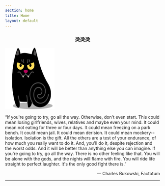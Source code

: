 ```yaml
---
section: home
title: Home
layout: default
---
```


<div class="hfeed">
  <div class="hentry post project-batch-title"><h3 ><center>烫烫烫</center></h3> </div>
  <div class="hentry post no-border">
    <img src="/images/contents/cat.png" alt="1024bit" class="archive-thumbnail home-thumbnail" width="160" height="200" />
    <div class="entry-summary">
      <p>“If you're going to try, go all the way. Otherwise, don't even start. This could mean losing girlfriends, wives, relatives and maybe even your mind. It could mean not eating for three or four days. It could mean freezing on a park bench. It could mean jail. It could mean derision. It could mean mockery--isolation. Isolation is the gift. All the others are a test of your endurance, of how much you really want to do it. And, you'll do it, despite rejection and the worst odds. And it will be better than anything else you can imagine. If you're going to try, go all the way. There is no other feeling like that. You will be alone with the gods, and the nights will flame with fire. You will ride life straight to perfect laughter. It's the only good fight there is.”</p>
      <p align="right">― Charles Bukowski, Factotum</p>
    </div>
    <hr />
  </div>
</div>
